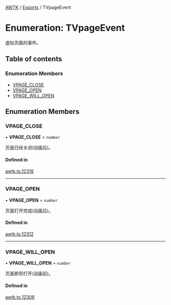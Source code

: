 [AWTK](../README.md) / [Exports](../modules.md) / TVpageEvent

# Enumeration: TVpageEvent

虚拟页面的事件。

## Table of contents

### Enumeration Members

- [VPAGE\_CLOSE](TVpageEvent.md#vpage_close)
- [VPAGE\_OPEN](TVpageEvent.md#vpage_open)
- [VPAGE\_WILL\_OPEN](TVpageEvent.md#vpage_will_open)

## Enumeration Members

### VPAGE\_CLOSE

• **VPAGE\_CLOSE** = `number`

页面已经关闭(动画后)。

#### Defined in

[awtk.ts:12318](https://github.com/zlgopen/awtk-binding/blob/527f1f8/tools/code_gen/js/output/awtk.ts#L12318)

___

### VPAGE\_OPEN

• **VPAGE\_OPEN** = `number`

页面打开完成(动画后)。

#### Defined in

[awtk.ts:12312](https://github.com/zlgopen/awtk-binding/blob/527f1f8/tools/code_gen/js/output/awtk.ts#L12312)

___

### VPAGE\_WILL\_OPEN

• **VPAGE\_WILL\_OPEN** = `number`

页面即将打开(动画前)。

#### Defined in

[awtk.ts:12306](https://github.com/zlgopen/awtk-binding/blob/527f1f8/tools/code_gen/js/output/awtk.ts#L12306)
